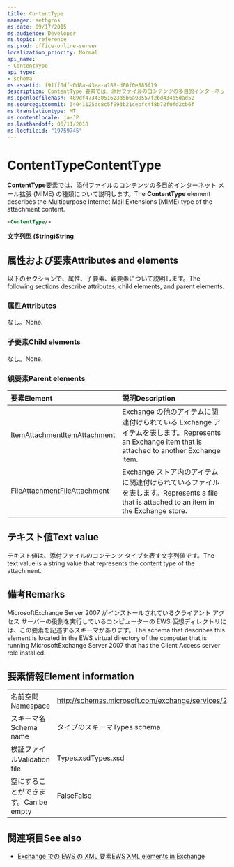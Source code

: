 ```yaml
---
title: ContentType
manager: sethgros
ms.date: 09/17/2015
ms.audience: Developer
ms.topic: reference
ms.prod: office-online-server
localization_priority: Normal
api_name:
- ContentType
api_type:
- schema
ms.assetid: f91ff0df-0d8a-43ea-a188-d80f0e885f19
description: ContentType 要素では、添付ファイルのコンテンツの多目的インターネット メール拡張 (MIME) の種類について説明します。
ms.openlocfilehash: 489df47343051623d5b6a98557f2bd434a5dad52
ms.sourcegitcommit: 34041125dc8c5f993b21cebfc4f8b72f0fd2cb6f
ms.translationtype: MT
ms.contentlocale: ja-JP
ms.lasthandoff: 06/11/2018
ms.locfileid: "19759745"
---
```

# <a name="contenttype"></a><span data-ttu-id="ec3bd-103">ContentType</span><span class="sxs-lookup"><span data-stu-id="ec3bd-103">ContentType</span></span>

<span data-ttu-id="ec3bd-104">**ContentType**要素では、添付ファイルのコンテンツの多目的インターネット メール拡張 (MIME) の種類について説明します。</span><span class="sxs-lookup"><span data-stu-id="ec3bd-104">The **ContentType** element describes the Multipurpose Internet Mail Extensions (MIME) type of the attachment content.</span></span> 
  
```xml
<ContentType/>
```

 <span data-ttu-id="ec3bd-105">**文字列型 (String)**</span><span class="sxs-lookup"><span data-stu-id="ec3bd-105">**String**</span></span>
## <a name="attributes-and-elements"></a><span data-ttu-id="ec3bd-106">属性および要素</span><span class="sxs-lookup"><span data-stu-id="ec3bd-106">Attributes and elements</span></span>

<span data-ttu-id="ec3bd-107">以下のセクションで、属性、子要素、親要素について説明します。</span><span class="sxs-lookup"><span data-stu-id="ec3bd-107">The following sections describe attributes, child elements, and parent elements.</span></span>
  
### <a name="attributes"></a><span data-ttu-id="ec3bd-108">属性</span><span class="sxs-lookup"><span data-stu-id="ec3bd-108">Attributes</span></span>

<span data-ttu-id="ec3bd-109">なし。</span><span class="sxs-lookup"><span data-stu-id="ec3bd-109">None.</span></span>
  
### <a name="child-elements"></a><span data-ttu-id="ec3bd-110">子要素</span><span class="sxs-lookup"><span data-stu-id="ec3bd-110">Child elements</span></span>

<span data-ttu-id="ec3bd-111">なし。</span><span class="sxs-lookup"><span data-stu-id="ec3bd-111">None.</span></span>
  
### <a name="parent-elements"></a><span data-ttu-id="ec3bd-112">親要素</span><span class="sxs-lookup"><span data-stu-id="ec3bd-112">Parent elements</span></span>

|<span data-ttu-id="ec3bd-113">**要素**</span><span class="sxs-lookup"><span data-stu-id="ec3bd-113">**Element**</span></span>|<span data-ttu-id="ec3bd-114">**説明**</span><span class="sxs-lookup"><span data-stu-id="ec3bd-114">**Description**</span></span>|
|:-----|:-----|
|[<span data-ttu-id="ec3bd-115">ItemAttachment</span><span class="sxs-lookup"><span data-stu-id="ec3bd-115">ItemAttachment</span></span>](itemattachment.md) <br/> |<span data-ttu-id="ec3bd-116">Exchange の他のアイテムに関連付けられている Exchange アイテムを表します。</span><span class="sxs-lookup"><span data-stu-id="ec3bd-116">Represents an Exchange item that is attached to another Exchange item.</span></span>  <br/> |
|[<span data-ttu-id="ec3bd-117">FileAttachment</span><span class="sxs-lookup"><span data-stu-id="ec3bd-117">FileAttachment</span></span>](fileattachment.md) <br/> |<span data-ttu-id="ec3bd-118">Exchange ストア内のアイテムに関連付けられているファイルを表します。</span><span class="sxs-lookup"><span data-stu-id="ec3bd-118">Represents a file that is attached to an item in the Exchange store.</span></span>  <br/> |
   
## <a name="text-value"></a><span data-ttu-id="ec3bd-119">テキスト値</span><span class="sxs-lookup"><span data-stu-id="ec3bd-119">Text value</span></span>

<span data-ttu-id="ec3bd-120">テキスト値は、添付ファイルのコンテンツ タイプを表す文字列値です。</span><span class="sxs-lookup"><span data-stu-id="ec3bd-120">The text value is a string value that represents the content type of the attachment.</span></span>
  
## <a name="remarks"></a><span data-ttu-id="ec3bd-121">備考</span><span class="sxs-lookup"><span data-stu-id="ec3bd-121">Remarks</span></span>

<span data-ttu-id="ec3bd-122">MicrosoftExchange Server 2007 がインストールされているクライアント アクセス サーバーの役割を実行しているコンピューターの EWS 仮想ディレクトリには、この要素を記述するスキーマがあります。</span><span class="sxs-lookup"><span data-stu-id="ec3bd-122">The schema that describes this element is located in the EWS virtual directory of the computer that is running MicrosoftExchange Server 2007 that has the Client Access server role installed.</span></span>
  
## <a name="element-information"></a><span data-ttu-id="ec3bd-123">要素情報</span><span class="sxs-lookup"><span data-stu-id="ec3bd-123">Element information</span></span>

|||
|:-----|:-----|
|<span data-ttu-id="ec3bd-124">名前空間</span><span class="sxs-lookup"><span data-stu-id="ec3bd-124">Namespace</span></span>  <br/> |http://schemas.microsoft.com/exchange/services/2006/types  <br/> |
|<span data-ttu-id="ec3bd-125">スキーマ名</span><span class="sxs-lookup"><span data-stu-id="ec3bd-125">Schema name</span></span>  <br/> |<span data-ttu-id="ec3bd-126">タイプのスキーマ</span><span class="sxs-lookup"><span data-stu-id="ec3bd-126">Types schema</span></span>  <br/> |
|<span data-ttu-id="ec3bd-127">検証ファイル</span><span class="sxs-lookup"><span data-stu-id="ec3bd-127">Validation file</span></span>  <br/> |<span data-ttu-id="ec3bd-128">Types.xsd</span><span class="sxs-lookup"><span data-stu-id="ec3bd-128">Types.xsd</span></span>  <br/> |
|<span data-ttu-id="ec3bd-129">空にすることができます。</span><span class="sxs-lookup"><span data-stu-id="ec3bd-129">Can be empty</span></span>  <br/> |<span data-ttu-id="ec3bd-130">False</span><span class="sxs-lookup"><span data-stu-id="ec3bd-130">False</span></span>  <br/> |
   
## <a name="see-also"></a><span data-ttu-id="ec3bd-131">関連項目</span><span class="sxs-lookup"><span data-stu-id="ec3bd-131">See also</span></span>



- [<span data-ttu-id="ec3bd-132">Exchange での EWS の XML 要素</span><span class="sxs-lookup"><span data-stu-id="ec3bd-132">EWS XML elements in Exchange</span></span>](ews-xml-elements-in-exchange.md)

